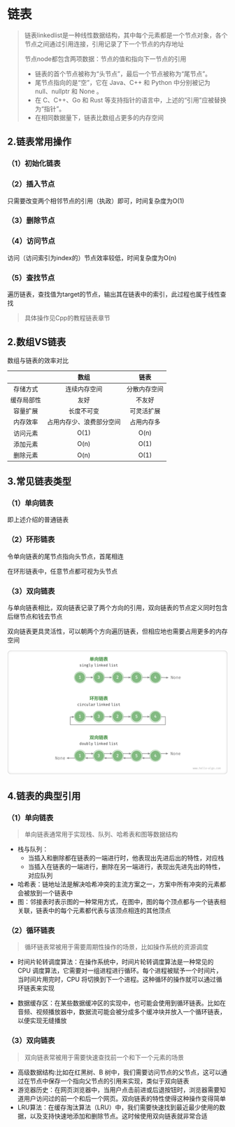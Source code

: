 # 链表

> 链表linkedlist是一种线性数据结构，其中每个元素都是一个节点对象，各个节点之间通过引用连接，引用记录了下一个节点的内存地址
>
> 节点node都包含两项数据：节点的值和指向下一节点的引用
>
> - 链表的首个节点被称为“头节点”，最后一个节点被称为“尾节点”。
> - 尾节点指向的是“空”，它在 Java、C++ 和 Python 中分别被记为 null、nullptr 和 None 。
> - 在 C、C++、Go 和 Rust 等支持指针的语言中，上述的“引用”应被替换为“指针”。
> - 在相同数据量下，链表比数组占更多的内存空间



## 2.链表常用操作

### （1）初始化链表

### （2）插入节点

只需要改变两个相邻节点的引用（执政）即可，时间复杂度为O(1)

### （3）删除节点

### （4）访问节点

访问（访问索引为index的）节点效率较低，时间复杂度为O(n)

### （5）查找节点

遍历链表，查找值为target的节点，输出其在链表中的索引，此过程也属于线性查找

> 具体操作见Cpp的教程链表章节



## 2.数组VS链表

数组与链表的效率对比

|            |           数组           |     链表     |
| :--------: | :----------------------: | :----------: |
|  存储方式  |       连续内存空间       | 分散内存空间 |
| 缓存局部性 |           友好           |    不友好    |
|  容量扩展  |        长度不可变        |  可灵活扩展  |
|  内存效率  | 占用内存少、浪费部分空间 |  占用内存多  |
|  访问元素  |           O(1)           |     O(n)     |
|  添加元素  |           O(n)           |     O(1)     |
|  删除元素  |           O(n)           |     O(1)     |



## 3.常见链表类型

### （1）单向链表

即上述介绍的普通链表

### （2）环形链表

令单向链表的尾节点指向头节点，首尾相连

在环形链表中，任意节点都可视为头节点

### （3）双向链表

与单向链表相比，双向链表记录了两个方向的引用，双向链表的节点定义同时包含后继节点和钱去节点

双向链表更具灵活性，可以朝两个方向遍历链表，但相应地也需要占用更多的内存空间

![](img/2.链表.assets/linkedlist_common_types.png)



## 4.链表的典型引用

### （1）单向链表

> 单向链表通常用于实现栈、队列、哈希表和图等数据结构

* 栈与队列：
  * 当插入和删除都在链表的一端进行时，他表现出先进后出的特性，对应栈
  * 当插入在链表的一端进行，删除在另一端进行，表现出先进先出的特性，对应队列
* 哈希表：链地址法是解决哈希冲突的主流方案之一，方案中所有冲突的元素都会被放到一个链表中
* 图：邻接表时表示图的一种常用方式，在图中，图的每个顶点都与一个链表相关联，链表中的每个元素都代表与该顶点相连的其他顶点

### （2）循环链表

> 循环链表常被用于需要周期性操作的场景，比如操作系统的资源调度

* 时间片轮转调度算法：在操作系统中，时间片轮转调度算法是一种常见的 CPU 调度算法，它需要对一组进程进行循环。每个进程被赋予一个时间片，当时间片用完时，CPU 将切换到下一个进程。这种循环的操作就可以通过循环链表来实现

* 数据缓存区：在某些数据缓冲区的实现中，也可能会使用到循环链表。比如在音频、视频播放器中，数据流可能会被分成多个缓冲块并放入一个循环链表，以便实现无缝播放

### （3）双向链表

> 双向链表常被用于需要快速查找前一个和下一个元素的场景

* 高级数据结构:比如在红黑树、B 树中，我们需要访问节点的父节点，这可以通过在节点中保存一个指向父节点的引用来实现，类似于双向链表
* 游览器历史：在网页浏览器中，当用户点击前进或后退按钮时，浏览器需要知道用户访问过的前一个和后一个网页。双向链表的特性使得这种操作变得简单
* LRU算法：在缓存淘汰算法（LRU）中，我们需要快速找到最近最少使用的数据，以及支持快速地添加和删除节点。这时候使用双向链表就非常合适